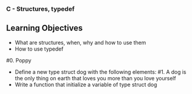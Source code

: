 ### C - Structures, typedef
## Learning Objectives
* What are structures, when, why and how to use them
* How to use typedef

#0. Poppy
* Define a new type struct dog with the following elements:
#1. A dog is the only thing on earth that loves you more than you love yourself
* Write a function that initialize a variable of type struct dog
 
